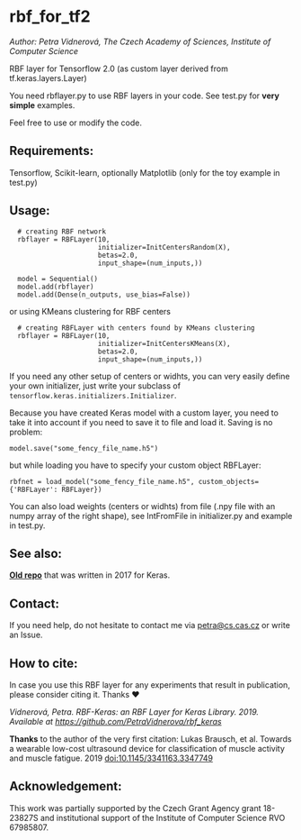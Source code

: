 # rbf_for_tf2
*Author: Petra Vidnerová, The Czech Academy of Sciences, Institute of Computer Science*


RBF layer for Tensorflow 2.0 (as custom layer derived from tf.keras.layers.Layer)

You need rbflayer.py to use RBF layers in your code. See test.py for
**very simple** examples.

Feel free to use or modify the code. 

## Requirements:
 Tensorflow, Scikit-learn, optionally Matplotlib (only for the toy example in test.py)

## Usage:

```
  # creating RBF network
  rbflayer = RBFLayer(10,
                      initializer=InitCentersRandom(X),
                      betas=2.0,
                      input_shape=(num_inputs,))

  model = Sequential()
  model.add(rbflayer)
  model.add(Dense(n_outputs, use_bias=False))
``` 

or using KMeans clustering for RBF centers 

```
  # creating RBFLayer with centers found by KMeans clustering
  rbflayer = RBFLayer(10,
                      initializer=InitCentersKMeans(X),
                      betas=2.0,
                      input_shape=(num_inputs,))
``` 
 
 If you need any other setup of centers or widhts, you can very easily define your own initializer,
 just write your subclass of `tensorflow.keras.initializers.Initializer`.

 Because you have created Keras model with a custom layer, you need to take it into 
 account if you need to save it to file and load it.
 Saving is no problem:
 ```
 model.save("some_fency_file_name.h5")
 ```
 but while loading you have to specify your custom object RBFLayer:
 ```
 rbfnet = load_model("some_fency_file_name.h5", custom_objects={'RBFLayer': RBFLayer})
 ```

 You can also load weights (centers or widhts) from file (.npy file with an numpy array of the right shape),
 see IntFromFile in initializer.py and
 example in test.py.


## See also:
**[Old repo](https://github.com/PetraVidnerova/rbf_keras/)** that was written
in 2017 for Keras. 


## Contact:
If you need help, do not hesitate to contact me via petra@cs.cas.cz or write an Issue.

## How to cite:
In case you use this RBF layer for any experiments that result in publication, please consider citing it. Thanks :heart:

*Vidnerová, Petra. RBF-Keras: an RBF Layer for Keras Library. 2019. 
Available at https://github.com/PetraVidnerova/rbf_keras*

**Thanks** to the author of the very first citation:   Lukas Brausch, et al. Towards a wearable low-cost ultrasound device for classification of muscle activity and muscle fatigue. 2019 
[doi:10.1145/3341163.3347749](https://doi.org/10.1145/3341163.3347749)



## Acknowledgement: 
This work  was partially supported by the Czech Grant Agency grant 18-23827S 
and institutional support of the Institute of Computer Science RVO 67985807.

